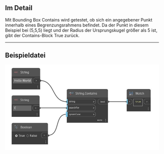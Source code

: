 ## Im Detail
Mit Bounding Box Contains wird getestet, ob sich ein angegebener Punkt innerhalb eines Begrenzungsrahmens befindet. Da der Punkt in diesem Beispiel bei (5,5,5) liegt und der Radius der Ursprungskugel größer als 5 ist, gibt der Contains-Block True zurück.
___
## Beispieldatei

![Contains](./DSCore.String.Contains_img.jpg)

